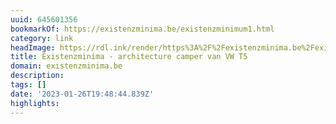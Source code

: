 ```yaml
---
uuid: 645601356
bookmarkOf: https://existenzminima.be/existenzminimum1.html
category: link
headImage: https://rdl.ink/render/https%3A%2F%2Fexistenzminima.be%2Fexistenzminimum1.html
title: Existenzminima - architecture camper van VW T5
domain: existenzminima.be
description: 
tags: []
date: '2023-01-26T19:48:44.839Z'
highlights: 
---
```




